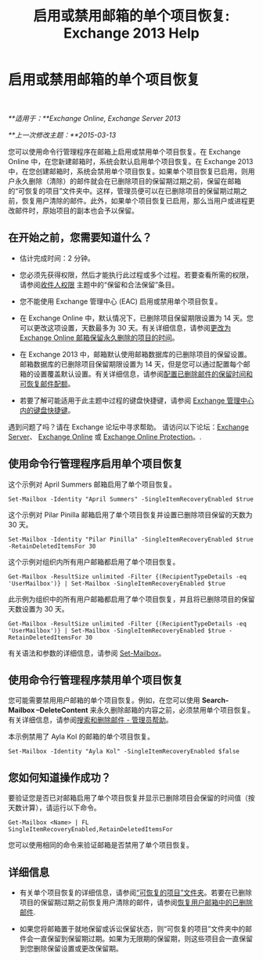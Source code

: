 ﻿---
title: '启用或禁用邮箱的单个项目恢复: Exchange 2013 Help'
TOCTitle: 启用或禁用邮箱的单个项目恢复
ms:assetid: 2e7f1bcd-8395-45ad-86ce-22868bd46af0
ms:mtpsurl: https://technet.microsoft.com/zh-cn/library/Ee633460(v=EXCHG.150)
ms:contentKeyID: 54652238
ms.date: 01/11/2018
mtps_version: v=EXCHG.150
ms.translationtype: HT
---

# 启用或禁用邮箱的单个项目恢复

 

_**适用于：**Exchange Online, Exchange Server 2013_

_**上一次修改主题：**2015-03-13_

您可以使用命令行管理程序在邮箱上启用或禁用单个项目恢复。在 Exchange Online 中，在您新建邮箱时，系统会默认启用单个项目恢复。在 Exchange 2013 中，在您创建邮箱时，系统会禁用单个项目恢复。如果单个项目恢复已启用，则用户永久删除（清除）的邮件就会在已删除项目的保留期过期之前，保留在邮箱的“可恢复的项目”文件夹中。这样，管理员便可以在已删除项目的保留期过期之前，恢复用户清除的邮件。此外，如果单个项目恢复已启用，那么当用户或进程更改邮件时，原始项目的副本也会予以保留。

## 在开始之前，您需要知道什么？

  - 估计完成时间：2 分钟。

  - 您必须先获得权限，然后才能执行此过程或多个过程。若要查看所需的权限，请参阅[收件人权限](recipients-permissions-exchange-2013-help.md) 主题中的“保留和合法保留”条目。

  - 您不能使用 Exchange 管理中心 (EAC) 启用或禁用单个项目恢复。

  - 在 Exchange Online 中，默认情况下，已删除项目保留期限设置为 14 天。您可以更改这项设置，天数最多为 30 天。有关详细信息，请参阅[更改为 Exchange Online 邮箱保留永久删除的项目的时间](https://technet.microsoft.com/zh-cn/library/dn163584\(v=exchg.150\))。

  - 在 Exchange 2013 中，邮箱默认使用邮箱数据库的已删除项目的保留设置。邮箱数据库的已删除项目保留期限设置为 14 天，但是您可以通过配置每个邮箱的设置覆盖默认设置。有关详细信息，请参阅[配置已删除邮件的保留时间和可恢复邮件配额](configure-deleted-item-retention-and-recoverable-items-quotas-exchange-2013-help.md)。

  - 若要了解可能适用于此主题中过程的键盘快捷键，请参阅 [Exchange 管理中心内的键盘快捷键](keyboard-shortcuts-in-the-exchange-admin-center-exchange-online-protection-help.md)。

遇到问题了吗？请在 Exchange 论坛中寻求帮助。 请访问以下论坛：[Exchange Server](https://go.microsoft.com/fwlink/p/?linkid=60612)、 [Exchange Online](https://go.microsoft.com/fwlink/p/?linkid=267542) 或 [Exchange Online Protection](https://go.microsoft.com/fwlink/p/?linkid=285351)。.

## 使用命令行管理程序启用单个项目恢复

这个示例对 April Summers 邮箱启用了单个项目恢复。

    Set-Mailbox -Identity "April Summers" -SingleItemRecoveryEnabled $true

这个示例对 Pilar Pinilla 邮箱启用了单个项目恢复并设置已删除项目保留的天数为 30 天。

    Set-Mailbox -Identity "Pilar Pinilla" -SingleItemRecoveryEnabled $true -RetainDeletedItemsFor 30

这个示例对组织内所有用户邮箱都启用了单个项目恢复。

    Get-Mailbox -ResultSize unlimited -Filter {(RecipientTypeDetails -eq 'UserMailbox')} | Set-Mailbox -SingleItemRecoveryEnabled $true

此示例为组织中的所有用户邮箱都启用了单个项目恢复，并且将已删除项目的保留天数设置为 30 天。

    Get-Mailbox -ResultSize unlimited -Filter {(RecipientTypeDetails -eq 'UserMailbox')} | Set-Mailbox -SingleItemRecoveryEnabled $true -RetainDeletedItemsFor 30

有关语法和参数的详细信息，请参阅 [Set-Mailbox](https://technet.microsoft.com/zh-cn/library/bb123981\(v=exchg.150\))。

## 使用命令行管理程序禁用单个项目恢复

您可能需要禁用用户邮箱的单个项目恢复。例如，在您可以使用 **Search-Mailbox –DeleteContent** 来永久删除邮箱的内容之前，必须禁用单个项目恢复。有关详细信息，请参阅[搜索和删除邮件 - 管理员帮助](search-for-and-delete-messages-admin-help-exchange-2013-help.md)。

本示例禁用了 Ayla Kol 的邮箱的单个项目恢复。

    Set-Mailbox -Identity "Ayla Kol" -SingleItemRecoveryEnabled $false

## 您如何知道操作成功？

要验证您是否已对邮箱启用了单个项目恢复并显示已删除项目会保留的时间值（按天数计算），请运行以下命令。

    Get-Mailbox <Name> | FL SingleItemRecoveryEnabled,RetainDeletedItemsFor

您可以使用相同的命令来验证邮箱是否禁用了单个项目恢复。

## 详细信息

  - 有关单个项目恢复的详细信息，请参阅[“可恢复的项目”文件夹](recoverable-items-folder-exchange-2013-help.md)。若要在已删除项目的保留期过期之前恢复用户清除的邮件，请参阅[恢复用户邮箱中的已删除邮件](recover-deleted-messages-in-a-user-s-mailbox-exchange-2013-help.md).

  - 如果您将邮箱置于就地保留或诉讼保留状态，则“可恢复的项目”文件夹中的邮件会一直保留到保留期过期。如果为无限期的保留期，则这些项目会一直保留到您删除保留设置或更改保留期。

